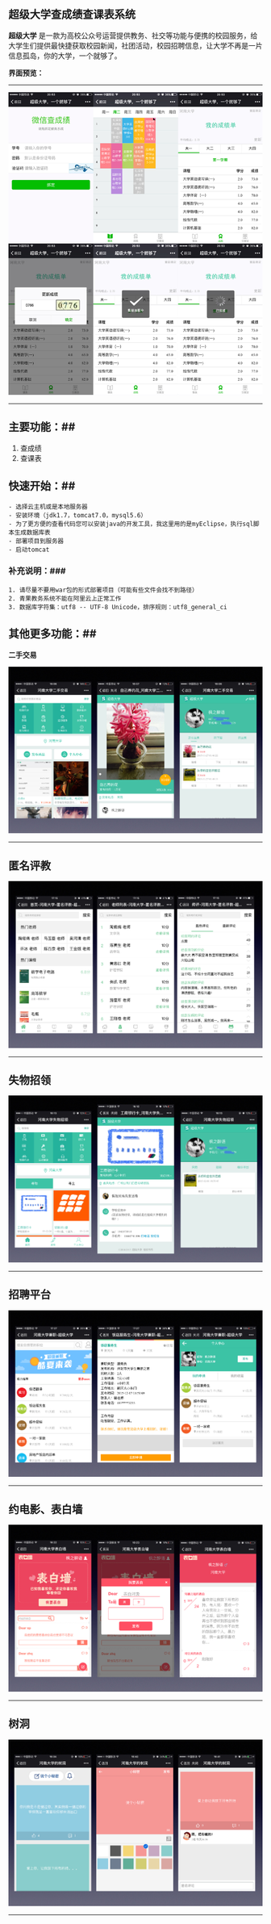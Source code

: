 ## 超级大学查成绩查课表系统 ##

**超级大学** 是一款为高校公众号运营提供教务、社交等功能与便携的校园服务，给大学生们提供最快捷获取校园新闻，社团活动，校园招聘信息，让大学不再是一片信息孤岛，你的大学，一个就够了。


**界面预览：**

----------

![](./showinfo/timetable.png)

----------
## 主要功能：##
1. 查成绩
2. 查课表

## 快速开始：##
	- 选择云主机或是本地服务器
	- 安装环境（jdk1.7，tomcat7.0，mysql5.6）
	- 为了更方便的查看代码您可以安装java的开发工具，我这里用的是myEclipse，执行sql脚本生成数据库表
	- 部署项目到服务器
	- 启动tomcat

### 补充说明：###
	1. 请尽量不要用war包的形式部署项目（可能有些文件会找不到路径）
	2. 青果教务系统不能在阿里云上正常工作
	3. 数据库字符集：utf8 -- UTF-8 Unicode，排序规则：utf8_general_ci
## 	其他更多功能：##

**二手交易**

![](./showinfo/ershou.jpg)

----------
匿名评教
----------

![](./showinfo/pingjiao.jpg)

----------

失物招领
----------

![](./showinfo/shiwuzhaoling.jpg)

----------

招聘平台
----------

![](./showinfo/jianzhi.jpg)

----------

约电影、表白墙
----------

![](./showinfo/biaobai.jpg)

----------

树洞
----------

![](./showinfo/shudong.jpg)

----------
